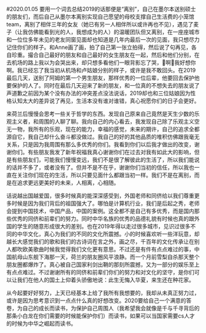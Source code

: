 #2020.01.05
要用一个词去总结2019的话那便是“离别”，自己在墨尔本送别硕士的朋友们，而后自己从墨尔本离别实现自己愿望的母校支撑自己生活费的小笼馆team，离别了相伴三年的女友（她已有另一人相伴所以或许再也不见），遇见了麦子（让我仿佛能看到光的人，我想成为的人）的温暖团队但又离别，在一座座城市和一位位多年未见的老友同窗见面却也知道是几年内最后一次的见面，我只想尽力记住你们的样子。和Anne画了画，拍了自己第一张立拍得，然后说了句再见，各自珍重。撮合自己最好的朋友和自己最好的女生朋友在一起，然后和他们分别，在去机场的路上我以为会哭出来，却只想多看他们一眼背影忘了哭，🐏啊🐏我好想你啊。我已经忘了我当初从机场和卢姑娘分别的样子，或许是我不敢回头。在2019最后几天，送别了阿姆的第一个男生朋友，那样优秀的一位后辈，他要回去保护他要保护的人了。同时在最后几天迎来了新的朋友，和一位真的不想失去的朋友说了声道歉之前因为某个没有办法的冲突差点没法说话，2019却也和三位姑娘因为性格认知太大的差异说了再见，生活本没有谁对谁错，真心祝愿你们的日子会更好。

来荷兰后慢慢会思考一些关于哲学的东西。发现自己原来自己竟然是天生少数的乐观主义者，和周围的人聊了聊。我向自己的内心看去，我发现自己除了乐观主义空无一物，我所有的乐观，现在的能力，幸福的感觉，未来的期许，自己的追求全都源自它，我自己却什么奋斗都没做过。我自己的好的其他品质的堆积仿佛跟我毫无关系，只是因为我周围有那么多优秀的你们。我看到你们以后我才做出的改变，谢谢你们。有些朋友我发了新年祝福我真心谢谢你们在过去对我有如此大的影响，但是有些朋友们，可能我们慢慢变远，我们不是很了解彼此的生活了，所以我们能说的话并不多了，或者没有了。但并不是不在乎，谢谢你们当初的信任，所以我也一直在关注你们现在的生活，所以只要见面什么都跟当初一样。我们不是在离别，而是在追求更远更美好的未来，人相离，心相随。

话说越出国越爱国，很多时候真的能深深感受到，外国老师和同侪给以我们尊重更多时候是因为我们背后的祖国强大了。哪怕是计算机行业，我们是后起之秀，老师会提到中国技术，中国产品，中国的案例。这全都不是自己有多优秀，而是国内那些优秀的同侪和前辈们的努力。同时中华名族的优秀的品德礼貌有时候也真的跟外国的学生的随意形成很大的差别。也在2019年得以走过很多城市，见识过很多不同的中华文化，真心为我们的不同的文化所震撼。小的时候喜欢听一些洋玩意，却越长大感觉我们的歌和我们的古诗词在言之外，画之尽，千百年的文化传承让在别人都吹欧美歌曲时候我觉得我们文化更有意思。不过还是有件有点点难过的事，中国航母山东舰下海那一天，荷兰的朋友圈风平浪静。而一个月前雪梨自杀那天整个朋友圈都爆炸了。真心被自己国家利剑出鞘的那刻所震撼，又为一部分的娱乐至上有点点难过。不过谢谢所有的同侪和前辈们你们的努力和对文化的坚守，是你们可以让我们在他人的国土上仰着头骄傲地说：此生无悔入华夏，来生还在种花家。

从今起要好好努力，上天已经基本上给了我所有我想要的，我却从未真正努力过，或许是因为思考意识到一点点什么真的好想改变。2020要给自己一个满意的答卷，为自己的成长而读书，为保护自己周围人（我希望我会就像是千与千寻背后的那条小白龙在你们需要的时候能保护你们）而读书，如果可以当国家需要cs人才的时候为中华之崛起而读书。